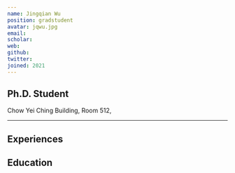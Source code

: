 ```yaml
---
name: Jingqian Wu
position: gradstudent
avatar: jqwu.jpg
email: 
scholar: 
web: 
github: 
twitter: 
joined: 2021
---
```






## Ph.D. Student


<i class="fa fa-building"></i> Chow Yei Ching Building, Room 512, 

<hr>

## Experiences


## Education


